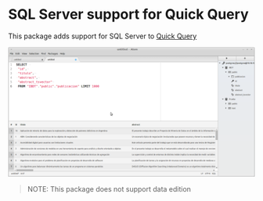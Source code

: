 # SQL Server support for Quick Query

This package adds support for SQL Server to [Quick Query](https://atom.io/packages/quick-query)

![A screenshot of quick query](https://raw.githubusercontent.com/fabianfiorotto/quick-query/master/resources/screenshot.png)

> NOTE: This package does not support data edition
